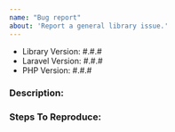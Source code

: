 ```yaml
---
name: "Bug report"
about: 'Report a general library issue.'
---
```


- Library Version: #.#.#
- Laravel Version: #.#.#
- PHP Version: #.#.#

### Description:


### Steps To Reproduce:
